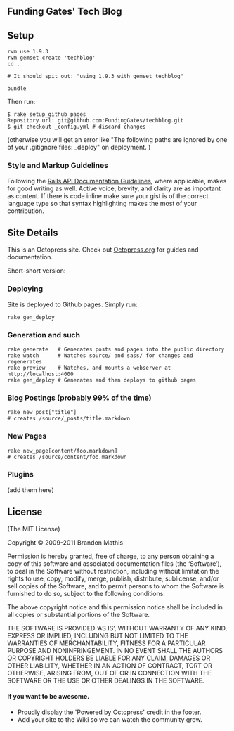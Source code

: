 ## Funding Gates' Tech Blog

## Setup

    rvm use 1.9.3
    rvm gemset create 'techblog'
    cd .

    # It should spit out: "using 1.9.3 with gemset techblog"

    bundle

Then run:

    $ rake setup_github_pages
    Repository url: git@github.com:FundingGates/techblog.git
    $ git checkout _config.yml # discard changes

(otherwise you will get an error like "The following paths are ignored by one
of your .gitignore files: _deploy" on deployment. )

### Style and Markup Guidelines

Following the [Rails API Documentation
Guidelines](http://guides.rubyonrails.org/api_documentation_guidelines.html),
where applicable, makes for good writing as well. Active voice, brevity, and
clarity are as important as content. If there is code inline make sure your
gist is of the correct language type so that syntax highlighting makes the most
of your contribution.

## Site Details

This is an Octopress site. Check out [Octopress.org](http://octopress.org/docs)
for guides and documentation.

Short-short version:

### Deploying

Site is deployed to Github pages. Simply run:

    rake gen_deploy

### Generation and such

    rake generate   # Generates posts and pages into the public directory
    rake watch      # Watches source/ and sass/ for changes and regenerates
    rake preview    # Watches, and mounts a webserver at http://localhost:4000
    rake gen_deploy # Generates and then deploys to github pages

### Blog Postings (probably 99% of the time)

    rake new_post["title"]
    # creates /source/_posts/title.markdown

### New Pages

    rake new_page[content/foo.markdown]
    # creates /source/content/foo.markdown

### Plugins

(add them here)

## License
(The MIT License)

Copyright © 2009-2011 Brandon Mathis

Permission is hereby granted, free of charge, to any person obtaining a copy of this software and associated documentation files (the ‘Software’), to deal in the Software without restriction, including without limitation the rights to use, copy, modify, merge, publish, distribute, sublicense, and/or sell copies of the Software, and to permit persons to whom the Software is furnished to do so, subject to the following conditions:

The above copyright notice and this permission notice shall be included in all copies or substantial portions of the Software.

THE SOFTWARE IS PROVIDED ‘AS IS’, WITHOUT WARRANTY OF ANY KIND, EXPRESS OR IMPLIED, INCLUDING BUT NOT LIMITED TO THE WARRANTIES OF MERCHANTABILITY, FITNESS FOR A PARTICULAR PURPOSE AND NONINFRINGEMENT. IN NO EVENT SHALL THE AUTHORS OR COPYRIGHT HOLDERS BE LIABLE FOR ANY CLAIM, DAMAGES OR OTHER LIABILITY, WHETHER IN AN ACTION OF CONTRACT, TORT OR OTHERWISE, ARISING FROM, OUT OF OR IN CONNECTION WITH THE SOFTWARE OR THE USE OR OTHER DEALINGS IN THE SOFTWARE.


#### If you want to be awesome.
- Proudly display the 'Powered by Octopress' credit in the footer.
- Add your site to the Wiki so we can watch the community grow.
